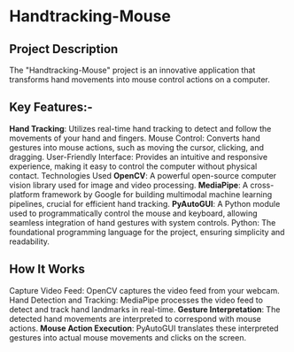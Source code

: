 # Handtracking-Mouse

## Project Description
The "Handtracking-Mouse" project is an innovative application that transforms hand movements into mouse control actions on a computer.

## Key Features:-
**Hand Tracking**: Utilizes real-time hand tracking to detect and follow the movements of your hand and fingers.
Mouse Control: Converts hand gestures into mouse actions, such as moving the cursor, clicking, and dragging.
User-Friendly Interface: Provides an intuitive and responsive experience, making it easy to control the computer without physical contact.
Technologies Used
**OpenCV**: A powerful open-source computer vision library used for image and video processing.
**MediaPipe**: A cross-platform framework by Google for building multimodal machine learning pipelines, crucial for efficient hand tracking.
**PyAutoGUI**: A Python module used to programmatically control the mouse and keyboard, allowing seamless integration of hand gestures with system controls.
Python: The foundational programming language for the project, ensuring simplicity and readability.
## How It Works
Capture Video Feed: OpenCV captures the video feed from your webcam.
Hand Detection and Tracking: MediaPipe processes the video feed to detect and track hand landmarks in real-time.
**Gesture Interpretation**: The detected hand movements are interpreted to correspond with mouse actions.
**Mouse Action Execution**: PyAutoGUI translates these interpreted gestures into actual mouse movements and clicks on the screen.
